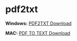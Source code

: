 # pdf2txt

__Windows:__
[PDF2TXT Download](http://www.pdf2txt.com/download)

__MAC:__
   [PDF TO TEXT Download](https://itunes.apple.com/us/app/pdf-to-text/id432054682?mt=12)